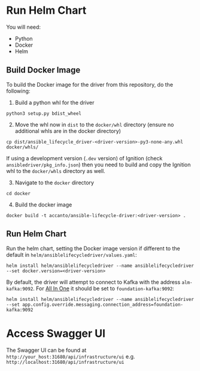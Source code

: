 # Run Helm Chart

You will need:

- Python
- Docker
- Helm

## Build Docker Image

To build the Docker image for the driver from this repository, do the following:

1. Build a python whl for the driver

```
python3 setup.py bdist_wheel
```

2. Move the whl now in `dist` to the `docker/whl` directory (ensure no additional whls are in the docker directory)

```
cp dist/ansible_lifecycle_driver-<driver-version>-py3-none-any.whl docker/whls/
```

If using a development version (`.dev` version) of Ignition (check `ansibledriver/pkg_info.json`) then you need to build and copy the Ignition whl to the `docker/whls` directory as well.

3. Navigate to the `docker` directory

```
cd docker
```

4. Build the docker image

```
docker build -t accanto/ansible-lifecycle-driver:<driver-version> .
```

## Run Helm Chart

Run the helm chart, setting the Docker image version if different to the default in `helm/ansiblelifecycledriver/values.yaml`:

```
helm install helm/ansiblelifecycledriver --name ansiblelifecycledriver --set docker.version=<driver-version>
```

By default, the driver will attempt to connect to Kafka with the address `alm-kafka:9092`. For [All In One](https://github.com/accanto-systems/lm-allinone) it should be set to `foundation-kafka:9092`:

```
helm install helm/ansiblelifecycledriver --name ansiblelifecycledriver --set app.config.override.messaging.connection_address=foundation-kafka:9092
```

# Access Swagger UI

The Swagger UI can be found at `http://your_host:31680/api/infrastructure/ui` e.g. `http://localhost:31680/api/infrastructure/ui`
